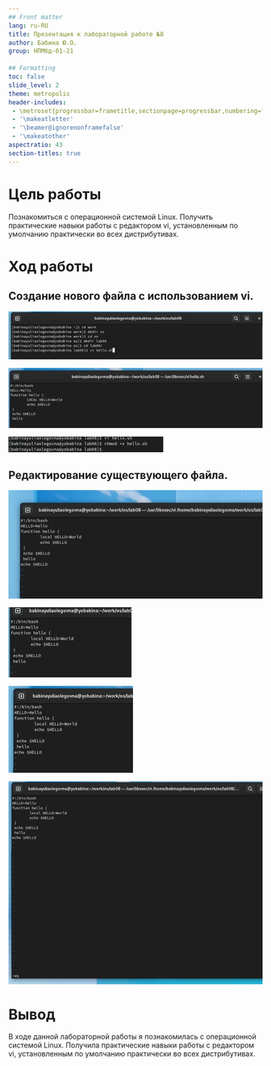 ```yaml
---
## Front matter
lang: ru-RU
title: Презентация к лабораторной работе №8
author: Бабина Ю.О.
group: НПМбд-01-21

## Formatting
toc: false
slide_level: 2
theme: metropolis
header-includes: 
 - \metroset{progressbar=frametitle,sectionpage=progressbar,numbering=fraction}
 - '\makeatletter'
 - '\beamer@ignorenonframefalse'
 - '\makeatother'
aspectratio: 43
section-titles: true
---
```


# Цель работы 

Познакомиться с операционной системой Linux. Получить практические навыки работы с редактором vi, установленным по умолчанию практически во всех дистрибутивах.

# Ход работы

## Создание нового файла с использованием vi.


![создание каталога](рис1.png)


![режим вставка](рис2.png)


![изменение прав доступа](рис4.png)


## Редактирование существующего файла.

![редактирование файла](рис5.png)


![удаление последней строки](рис6.png)


![отмена последнего действия](рис7.png)


![режим последней строки](рис8.png)


# Вывод
В ходе данной лабораторной работы я познакомилась с операционной системой Linux. Получила практические навыки работы с редактором vi, установленным по умолчанию практически во всех дистрибутивах.